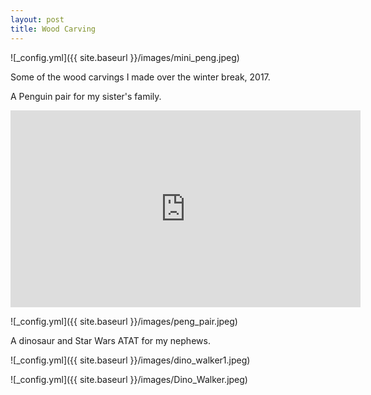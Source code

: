 ```yaml
---
layout: post
title: Wood Carving 
---
```


![_config.yml]({{ site.baseurl }}/images/mini_peng.jpeg)

Some of the wood carvings I made over the winter break, 2017. 

A Penguin pair for my sister's family.

<iframe width="560" height="315" src="https://www.youtube.com/embed/NyXOzcOd5PM" frameborder="0" allow="accelerometer; autoplay; encrypted-media; gyroscope; picture-in-picture" allowfullscreen></iframe>

![_config.yml]({{ site.baseurl }}/images/peng_pair.jpeg)

A dinosaur and Star Wars ATAT for my nephews.

![_config.yml]({{ site.baseurl }}/images/dino_walker1.jpeg)

![_config.yml]({{ site.baseurl }}/images/Dino_Walker.jpeg)
